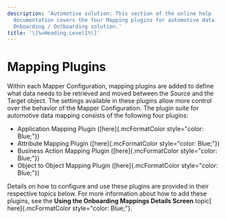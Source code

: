 ```yaml
---
description: 'Automotive solution: This section of the online help
  documentation covers the four Mapping plugins for automotive data
  Onboarding / Outboarding solution.'
title: '\[%=Heading.Level1%\]'
---
```


Mapping Plugins
===============

Within each Mapper Configuration, mapping plugins are added to define
what data needs to be retrieved and moved between the Source and the
Target object. The settings available in these plugins allow more
control over the behavior of the Mapper Configuration. The plugin suite
for automotive data mapping consists of the following four plugins:

-   Application Mapping Plugin ([here]{.mcFormatColor
    style="color: Blue;"})
-   Attribute Mapping Plugin ([here]{.mcFormatColor
    style="color: Blue;"})
-   Business Action Mapping Plugin ([here]{.mcFormatColor
    style="color: Blue;"})
-   Object to Object Mapping Plugin ([here]{.mcFormatColor
    style="color: Blue;"})

Details on how to configure and use these plugins are provided in their
respective topics below. For more information about how to add these
plugins, see the **Using the Onboarding Mappings Details Screen** topic[
here]{.mcFormatColor style="color: Blue;"}.
